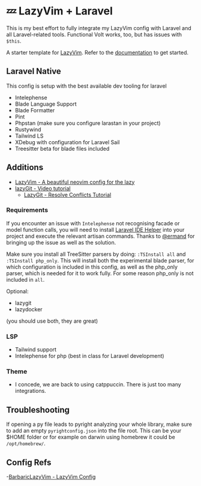 # 💤 LazyVim + Laravel

This is my best effort to fully integrate my LazyVim config with Laravel and all Laravel-related tools.
Functional Volt works, too, but has issues with `$this`.

A starter template for [LazyVim](https://github.com/LazyVim/LazyVim).
Refer to the [documentation](https://lazyvim.github.io/installation) to get started.

## Laravel Native

This config is setup with the best available dev tooling for laravel

- Intelephense
- Blade Language Support
- Blade Formatter
- Pint
- Phpstan (make sure you configure larastan in your project)
- Rustywind
- Tailwind LS
- XDebug with configuration for Laravel Sail
- Treesitter beta for blade files included

## Additions

- [LazyVim - A beautiful neovim config for the lazy](https://www.barbarianmeetscoding.com/notes/neovim-lazyvim/)
- [lazyGit - Video tutorial](https://www.youtube.com/watch?v=CPLdltN7wgE)
  - [LazyGit - Resolve Conflicts Tutorial](https://www.youtube.com/watch?v=CPLdltN7wgE)

### Requirements

If you encounter an issue with `Intelephense` not recognising facade or model function calls, you will need to install [Laravel IDE Helper](https://github.com/barryvdh/laravel-ide-helper) into your project and execute the relevant artisan commands. Thanks to [@ermand](https://github.com/ermand) for bringing up the issue as well as the solution.

Make sure you install all TreeSitter parsers by doing:
`:TSInstall all` and `:TSInstall php_only`.
This will install both the experimental blade parser, for which configuration is included in this config, as well as the php_only parser, which is needed for it to work fully.
For some reason php_only is not included in `all`.

Optional:

- lazygit
- lazydocker

(you should use both, they are great)

### LSP

- Tailwind support
- Intelephense for php (best in class for Laravel development)

### Theme

- I concede, we are back to using catppuccin. There is just too many integrations.

## Troubleshooting

If opening a py file leads to pyright analyzing your whole library, make sure to add an empty `pyrightconfig.json` into the file root.
This can be your $HOME folder or for example on darwin using homebrew it could be `/opt/homebrew/`.

## Config Refs
-[BarbaricLazyVim - LazyVim Config](https://github.com/Vintharas/BarbaricLazyVim)
